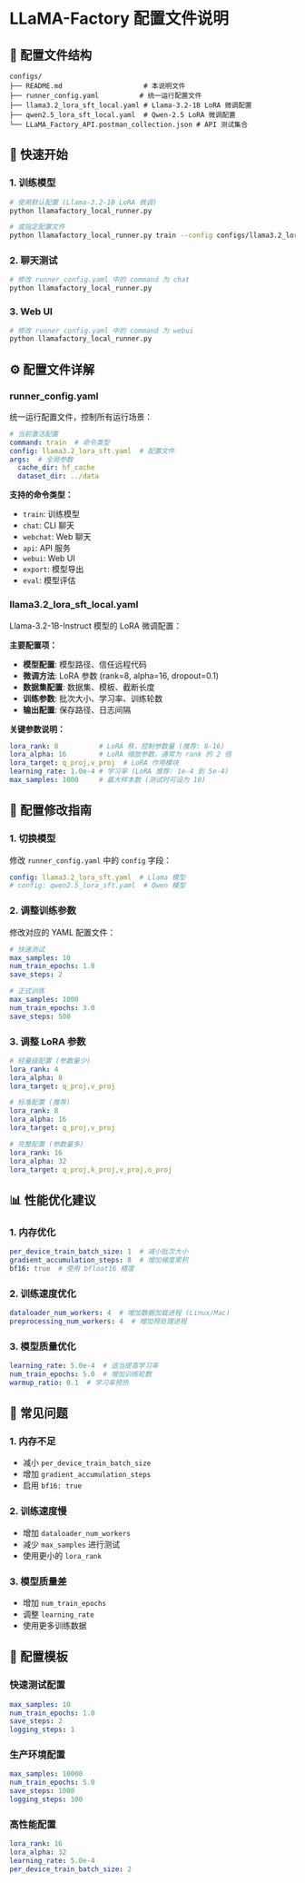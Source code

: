 # LLaMA-Factory 配置文件说明

## 📁 配置文件结构

```
configs/
├── README.md                    # 本说明文件
├── runner_config.yaml          # 统一运行配置文件
├── llama3.2_lora_sft_local.yaml # Llama-3.2-1B LoRA 微调配置
├── qwen2.5_lora_sft_local.yaml  # Qwen-2.5 LoRA 微调配置
└── LLaMA_Factory_API.postman_collection.json # API 测试集合
```

## 🚀 快速开始

### 1. 训练模型
```bash
# 使用默认配置 (Llama-3.2-1B LoRA 微调)
python llamafactory_local_runner.py

# 或指定配置文件
python llamafactory_local_runner.py train --config configs/llama3.2_lora_sft.yaml
```

### 2. 聊天测试
```bash
# 修改 runner_config.yaml 中的 command 为 chat
python llamafactory_local_runner.py
```

### 3. Web UI
```bash
# 修改 runner_config.yaml 中的 command 为 webui
python llamafactory_local_runner.py
```

## ⚙️ 配置文件详解

### runner_config.yaml
统一运行配置文件，控制所有运行场景：

```yaml
# 当前激活配置
command: train  # 命令类型
config: llama3.2_lora_sft.yaml  # 配置文件
args:  # 全局参数
  cache_dir: hf_cache
  dataset_dir: ../data
```

**支持的命令类型：**
- `train`: 训练模型
- `chat`: CLI 聊天
- `webchat`: Web 聊天
- `api`: API 服务
- `webui`: Web UI
- `export`: 模型导出
- `eval`: 模型评估

### llama3.2_lora_sft_local.yaml
Llama-3.2-1B-Instruct 模型的 LoRA 微调配置：

**主要配置项：**
- **模型配置**: 模型路径、信任远程代码
- **微调方法**: LoRA 参数 (rank=8, alpha=16, dropout=0.1)
- **数据集配置**: 数据集、模板、截断长度
- **训练参数**: 批次大小、学习率、训练轮数
- **输出配置**: 保存路径、日志间隔

**关键参数说明：**
```yaml
lora_rank: 8          # LoRA 秩，控制参数量 (推荐: 8-16)
lora_alpha: 16        # LoRA 缩放参数，通常为 rank 的 2 倍
lora_target: q_proj,v_proj  # LoRA 作用模块
learning_rate: 1.0e-4 # 学习率 (LoRA 推荐: 1e-4 到 5e-4)
max_samples: 1000     # 最大样本数 (测试时可设为 10)
```

## 🔧 配置修改指南

### 1. 切换模型
修改 `runner_config.yaml` 中的 `config` 字段：
```yaml
config: llama3.2_lora_sft.yaml  # Llama 模型
# config: qwen2.5_lora_sft.yaml  # Qwen 模型
```

### 2. 调整训练参数
修改对应的 YAML 配置文件：
```yaml
# 快速测试
max_samples: 10
num_train_epochs: 1.0
save_steps: 2

# 正式训练
max_samples: 1000
num_train_epochs: 3.0
save_steps: 500
```

### 3. 调整 LoRA 参数
```yaml
# 轻量级配置 (参数量少)
lora_rank: 4
lora_alpha: 8
lora_target: q_proj,v_proj

# 标准配置 (推荐)
lora_rank: 8
lora_alpha: 16
lora_target: q_proj,v_proj

# 完整配置 (参数量多)
lora_rank: 16
lora_alpha: 32
lora_target: q_proj,k_proj,v_proj,o_proj
```

## 📊 性能优化建议

### 1. 内存优化
```yaml
per_device_train_batch_size: 1  # 减小批次大小
gradient_accumulation_steps: 8  # 增加梯度累积
bf16: true  # 使用 bfloat16 精度
```

### 2. 训练速度优化
```yaml
dataloader_num_workers: 4  # 增加数据加载进程 (Linux/Mac)
preprocessing_num_workers: 4  # 增加预处理进程
```

### 3. 模型质量优化
```yaml
learning_rate: 5.0e-4  # 适当提高学习率
num_train_epochs: 5.0  # 增加训练轮数
warmup_ratio: 0.1  # 学习率预热
```

## 🐛 常见问题

### 1. 内存不足
- 减小 `per_device_train_batch_size`
- 增加 `gradient_accumulation_steps`
- 启用 `bf16: true`

### 2. 训练速度慢
- 增加 `dataloader_num_workers`
- 减少 `max_samples` 进行测试
- 使用更小的 `lora_rank`

### 3. 模型质量差
- 增加 `num_train_epochs`
- 调整 `learning_rate`
- 使用更多训练数据

## 📝 配置模板

### 快速测试配置
```yaml
max_samples: 10
num_train_epochs: 1.0
save_steps: 2
logging_steps: 1
```

### 生产环境配置
```yaml
max_samples: 10000
num_train_epochs: 5.0
save_steps: 1000
logging_steps: 100
```

### 高性能配置
```yaml
lora_rank: 16
lora_alpha: 32
learning_rate: 5.0e-4
per_device_train_batch_size: 2
```
